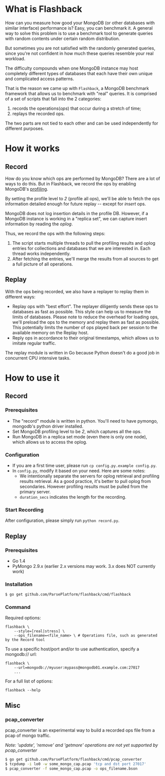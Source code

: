 # What is Flashback

How can you measure how good your MongoDB (or other databases with similar interface) performance is? Easy, you can benchmark it. A general way to solve this problem is to use a benchmark tool to generate queries with random contents under certain random distribution.

But sometimes you are not satisfied with the randomly generated queries, since you're not confident in how much these queries resemble your real workload.

The difficulty compounds when one MongoDB instance may host completely different types of databases that each have their own unique and complicated access patterns.

That is the reason we came up with `Flashback`, a MongoDB benchmark framework that allows us to benchmark with "real" queries. It is comprised of a set of scripts that fall into the 2 categories:

1. records the operations(_ops_) that occur during a stretch of time;
2. replays the recorded ops.

The two parts are not tied to each other and can be used independently for different purposes.

# How it works

## Record

How do you know which ops are performed by MongoDB? There are a lot of ways to do this. But in Flashback, we record the ops by enabling MongoDB's [profiling](http://docs.mongodb.org/manual/reference/command/profile/).

By setting the profile level to _2_ (profile all ops), we'll be able to fetch the ops information detailed enough for future replay -- except for _insert_ ops.

MongoDB does not log insertion details in the profile DB. However, if a MongoDB instance is working in a "replica set", we can capture insert information by reading the _oplog_.

Thus, we record the ops with the following steps:

1. The script starts multiple threads to pull the profiling results and oplog entries for collections and databases that we are interested in. Each thread works independently.
2. After fetching the entries, we'll merge the results from all sources to get a full picture of all operations.

## Replay

With the ops being recorded, we also have a replayer to replay them in different ways:

* Replay ops with "best effort". The replayer diligently sends these ops to databases as fast as possible. This style can help us to measure the limits of databases. Please note to reduce the overhead for loading ops, we'll preload the ops to the memory and replay them as fast as possible. This potentially limits the number of ops played back per session to the available memory on the Replay host.
* Reply ops in accordance to their original timestamps, which allows us to imitate regular traffic.

The replay module is written in Go because Python doesn't do a good job in concurrent CPU intensive tasks.

# How to use it

## Record

### Prerequisites

* The "record" module is written in python. You'll need to have pymongo, mongodb's python driver installed.
* Set MongoDB profiling level to be _2_, which captures all the ops.
* Run MongoDB in a replica set mode (even there is only one node), which allows us to access the oplog.

### Configuration

* If you are a first time user, please run `cp config.py.example config.py`.
* In `config.py`, modify it based on your need. Here are some notes:
    * We intentionally separate the servers for oplog retrieval and profiling results retrieval. As a good practice, it's better to pull oplog from secondaries. However profiling results must be pulled from the primary server.
    * `duration_secs` indicates the length for the recording.

### Start Recording

After configuration, please simply run `python record.py`.

## Replay

### Prerequisites

* Go 1.4
* PyMongo 2.9.x (earlier 2.x versions may work. 3.x does NOT currently work)

### Installation

```sh
$ go get github.com/ParsePlatform/flashback/cmd/flashback
```

### Command
Required options:

    flashback \
        --style=[real|stress] \
        --ops_filename=<file_name> \ # Operations file, such as generated by the Record tool

To use a specific host/port and/or to use authentication, specify a mongodb:// url:

    flashback \
        --url=mongodb://myuser:mypass@mongodb01.example.com:27017
        ... 

For a full list of options:

    flashback --help

## Misc

### pcap_converter

pcap_converter is an experimental way to build a recorded ops file from a pcap of mongo traffic.

*Note: 'update', 'remove' and 'getmore' operations are not yet supported by pcap_converter*

```sh
$ go get github.com/ParsePlatform/flashback/cmd/pcap_converter
$ tcpdump -i lo0 -w some_mongo_cap.pcap 'tcp and dst port 27017'
$ pcap_converter -f some_mongo_cap.pcap -o ops_filename.bson
```


